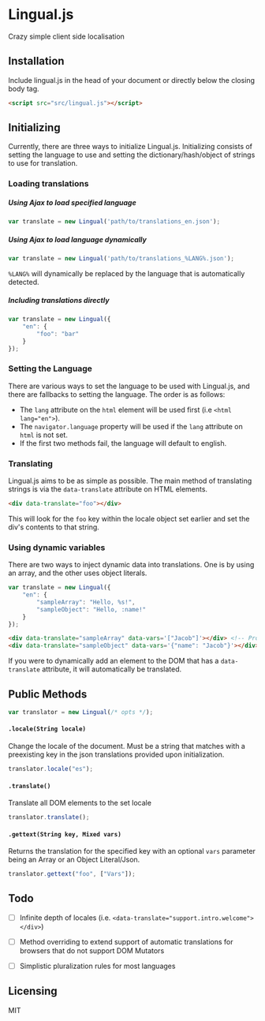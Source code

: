 Lingual.js
=======

Crazy simple client side localisation


## Installation

Include lingual.js in the head of your document or directly below the closing body tag.

```html
<script src="src/lingual.js"></script>
```

## Initializing

Currently, there are three ways to initialize Lingual.js. Initializing consists of setting the language to use and setting the dictionary/hash/object of strings to use for translation.

### Loading translations

##### Using Ajax to load specified language
```javascript
var translate = new Lingual('path/to/translations_en.json');
```

##### Using Ajax to load language dynamically
```javascript
var translate = new Lingual('path/to/translations_%LANG%.json');
```
`%LANG%` will dynamically be replaced by the language that is automatically detected.

##### Including translations directly
```javascript
var translate = new Lingual({
    "en": {
        "foo": "bar"
    }
});
```


### Setting the Language

There are various ways to set the language to be used with Lingual.js, and there are fallbacks to setting the language. The order is as follows:

* The `lang` attribute on the `html` element will be used first (i.e `<html lang="en">`).
* The `navigator.language` property will be used if the `lang` attribute on `html` is not set.
* If the first two methods fail, the language will default to english.

### Translating

Lingual.js aims to be as simple as possible. The main method of translating strings is via the `data-translate` attribute on HTML elements.

```html
<div data-translate="foo"></div>
```

This will look for the `foo` key within the locale object set earlier and set the div's contents to that string.

### Using dynamic variables

There are two ways to inject dynamic data into translations. One is by using an array, and the other uses object literals.

```javascript
var translate = new Lingual({
    "en": {
        "sampleArray": "Hello, %s!",
        "sampleObject": "Hello, :name!"
    }
});
```
```html
<div data-translate="sampleArray" data-vars='["Jacob"]'></div> <!-- Produces "Hello, Jacob!" -->
<div data-translate="sampleObject" data-vars='{"name": "Jacob"}'></div> <!-- Produces "Hello, Jacob!" -->
```

If you were to dynamically add an element to the DOM that has a `data-translate` attribute, it will automatically be translated.


## Public Methods

```javascript
var translator = new Lingual(/* opts */);
```

#### `.locale(String locale)`
Change the locale of the document. Must be a string that matches with a preexisting key in the json translations provided upon initialization.
```javascript
translator.locale("es");
```


#### `.translate()`
Translate all DOM elements to the set locale
```javascript
translator.translate();
```

#### `.gettext(String key, Mixed vars)`
Returns the translation for the specified key with an optional `vars` parameter being an Array or an Object Literal/Json.
```javascript
translator.gettext("foo", ["Vars"]);
```

## Todo

- [ ] Infinite depth of locales (i.e. `<data-translate="support.intro.welcome"></div>`)
- [ ] Method overriding to extend support of automatic translations for browsers that do not support DOM Mutators
- [ ] Simplistic pluralization rules for most languages


## Licensing
MIT

